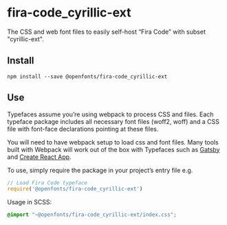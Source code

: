 
# fira-code_cyrillic-ext

The CSS and web font files to easily self-host “Fira Code” with subset "cyrillic-ext".

## Install

`npm install --save @openfonts/fira-code_cyrillic-ext`

## Use

Typefaces assume you’re using webpack to process CSS and files. Each typeface
package includes all necessary font files (woff2, woff) and a CSS file with
font-face declarations pointing at these files.

You will need to have webpack setup to load css and font files. Many tools built
with Webpack will work out of the box with Typefaces such as [Gatsby](https://github.com/gatsbyjs/gatsby)
and [Create React App](https://github.com/facebookincubator/create-react-app).

To use, simply require the package in your project’s entry file e.g.

```javascript
// Load Fira Code typeface
require('@openfonts/fira-code_cyrillic-ext')
```

Usage in SCSS:
```scss
@import "~@openfonts/fira-code_cyrillic-ext/index.css";
```

